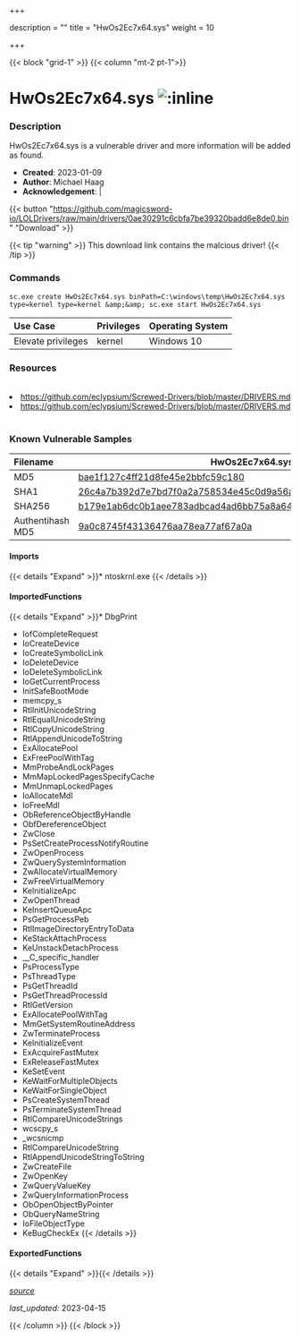 +++

description = ""
title = "HwOs2Ec7x64.sys"
weight = 10

+++


{{< block "grid-1" >}}
{{< column "mt-2 pt-1">}}


# HwOs2Ec7x64.sys ![:inline](/images/twitter_verified.png) 


### Description

HwOs2Ec7x64.sys is a vulnerable driver and more information will be added as found.

- **Created**: 2023-01-09
- **Author**: Michael Haag
- **Acknowledgement**:  | [](https://twitter.com/)


{{< button "https://github.com/magicsword-io/LOLDrivers/raw/main/drivers/0ae30291c6cbfa7be39320badd6e8de0.bin" "Download" >}}

{{< tip "warning" >}}
This download link contains the malcious driver!
{{< /tip >}}

### Commands

```
sc.exe create HwOs2Ec7x64.sys binPath=C:\windows\temp\HwOs2Ec7x64.sys     type=kernel type=kernel &amp;&amp; sc.exe start HwOs2Ec7x64.sys
```

| Use Case | Privileges | Operating System | 
|:---- | ---- | ---- |
| Elevate privileges | kernel | Windows 10 |

### Resources
<br>
<li><a href=" https://github.com/eclypsium/Screwed-Drivers/blob/master/DRIVERS.md"> https://github.com/eclypsium/Screwed-Drivers/blob/master/DRIVERS.md</a></li>
<li><a href="https://github.com/eclypsium/Screwed-Drivers/blob/master/DRIVERS.md">https://github.com/eclypsium/Screwed-Drivers/blob/master/DRIVERS.md</a></li>
<br>

### Known Vulnerable Samples

| Filename | HwOs2Ec7x64.sys |
|:---- | ---- | 
| MD5 | <a href="https://www.virustotal.com/gui/file/bae1f127c4ff21d8fe45e2bbfc59c180">bae1f127c4ff21d8fe45e2bbfc59c180</a> |
| SHA1 | <a href="https://www.virustotal.com/gui/file/26c4a7b392d7e7bd7f0a2a758534e45c0d9a56ab">26c4a7b392d7e7bd7f0a2a758534e45c0d9a56ab</a> |
| SHA256 | <a href="https://www.virustotal.com/gui/file/b179e1ab6dc0b1aee783adbcad4ad6bb75a8a64cb798f30c0dd2ee8aaf43e6de">b179e1ab6dc0b1aee783adbcad4ad6bb75a8a64cb798f30c0dd2ee8aaf43e6de</a> |
| Authentihash MD5 | <a href="https://www.virustotal.com/gui/search/authentihash%9a0c8745f43136476aa78ea77af67a0a">9a0c8745f43136476aa78ea77af67a0a</a> || Authentihash SHA1 | <a href="https://www.virustotal.com/gui/search/authentihash%dcfc27b5aac3e1911c0617d6c1823e65267c09a3">dcfc27b5aac3e1911c0617d6c1823e65267c09a3</a> || Authentihash SHA256 | <a href="https://www.virustotal.com/gui/search/authentihash%b78cb190a4968d06f2cdab65ea0106bc47eefdaffc871ba5dd2c2dccadb1e403">b78cb190a4968d06f2cdab65ea0106bc47eefdaffc871ba5dd2c2dccadb1e403</a> || Signature | Huawei Technologies Co.,Ltd., VeriSign Class 3 Code Signing 2010 CA, VeriSign   || Company | Huawei || Description | HwOs2Ec || Product | Huawei MateBook || OriginalFilename | HwOs2Ec.sys |
#### Imports
{{< details "Expand" >}}* ntoskrnl.exe
{{< /details >}}
#### ImportedFunctions
{{< details "Expand" >}}* DbgPrint
* IofCompleteRequest
* IoCreateDevice
* IoCreateSymbolicLink
* IoDeleteDevice
* IoDeleteSymbolicLink
* IoGetCurrentProcess
* InitSafeBootMode
* memcpy_s
* RtlInitUnicodeString
* RtlEqualUnicodeString
* RtlCopyUnicodeString
* RtlAppendUnicodeToString
* ExAllocatePool
* ExFreePoolWithTag
* MmProbeAndLockPages
* MmMapLockedPagesSpecifyCache
* MmUnmapLockedPages
* IoAllocateMdl
* IoFreeMdl
* ObReferenceObjectByHandle
* ObfDereferenceObject
* ZwClose
* PsSetCreateProcessNotifyRoutine
* ZwOpenProcess
* ZwQuerySystemInformation
* ZwAllocateVirtualMemory
* ZwFreeVirtualMemory
* KeInitializeApc
* ZwOpenThread
* KeInsertQueueApc
* PsGetProcessPeb
* RtlImageDirectoryEntryToData
* KeStackAttachProcess
* KeUnstackDetachProcess
* __C_specific_handler
* PsProcessType
* PsThreadType
* PsGetThreadId
* PsGetThreadProcessId
* RtlGetVersion
* ExAllocatePoolWithTag
* MmGetSystemRoutineAddress
* ZwTerminateProcess
* KeInitializeEvent
* ExAcquireFastMutex
* ExReleaseFastMutex
* KeSetEvent
* KeWaitForMultipleObjects
* KeWaitForSingleObject
* PsCreateSystemThread
* PsTerminateSystemThread
* RtlCompareUnicodeStrings
* wcscpy_s
* _wcsnicmp
* RtlCompareUnicodeString
* RtlAppendUnicodeStringToString
* ZwCreateFile
* ZwOpenKey
* ZwQueryValueKey
* ZwQueryInformationProcess
* ObOpenObjectByPointer
* ObQueryNameString
* IoFileObjectType
* KeBugCheckEx
{{< /details >}}
#### ExportedFunctions
{{< details "Expand" >}}{{< /details >}}



[*source*](https://github.com/magicsword-io/LOLDrivers/tree/main/yaml/hwos2ec7x64.yaml)

*last_updated:* 2023-04-15








{{< /column >}}
{{< /block >}}
